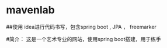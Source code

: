 

# mavenlab
##使用 idea进行代码书写，包含spring boot , JPA ， freemarker

#简介：
这是一个艺术专业的网站，使用spring boot搭建，用于练手
